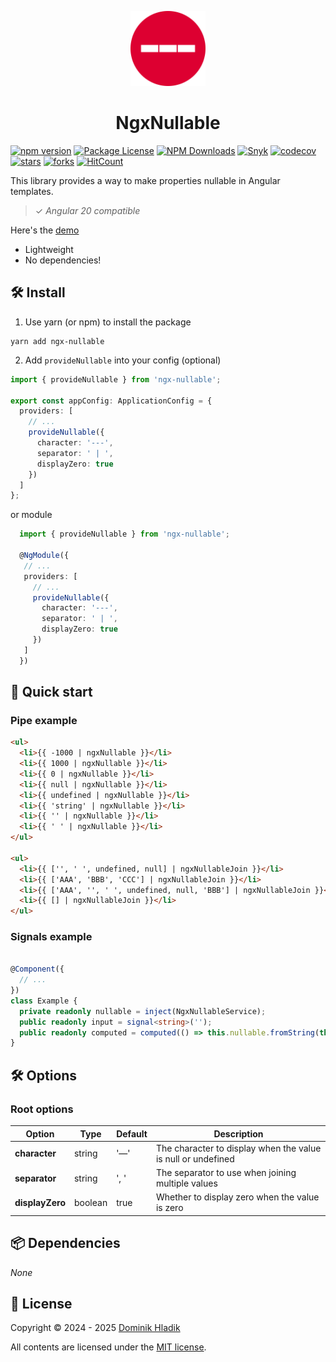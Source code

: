 <p align="center">
  <a href="https://github.com/Celtian/ngx-nullable" target="blank"><img src="assets/logo.svg?sanitize=true" alt="" width="120"></a>
  <h1 align="center">NgxNullable</h1>
</p>

[![npm version](https://badge.fury.io/js/ngx-nullable.svg)](https://badge.fury.io/js/ngx-nullable)
[![Package License](https://img.shields.io/npm/l/ngx-nullable.svg)](https://www.npmjs.com/ngx-nullable)
[![NPM Downloads](https://img.shields.io/npm/dm/ngx-nullable.svg)](https://www.npmjs.com/ngx-nullable)
[![Snyk](https://snyk.io/advisor/npm-package/ngx-nullable/badge.svg)](https://snyk.io/advisor/npm-package/ngx-nullable)
[![codecov](https://codecov.io/gh/Celtian/ngx-nullable/branch/master/graph/badge.svg?token=1IRUKIKM0D)](https://codecov.io/gh/celtian/ngx-nullable/)
[![stars](https://badgen.net/github/stars/celtian/ngx-nullable)](https://github.com/celtian/ngx-nullable/)
[![forks](https://badgen.net/github/forks/celtian/ngx-nullable)](https://github.com/celtian/ngx-nullable/)
[![HitCount](http://hits.dwyl.com/celtian/ngx-nullable.svg)](http://hits.dwyl.com/celtian/ngx-nullable)

This library provides a way to make properties nullable in Angular templates.

> ✓ _Angular 20 compatible_

Here's the [demo](http://celtian.github.io/ngx-nullable/)

- Lightweight
- No dependencies!

## 🛠️ Install

1. Use yarn (or npm) to install the package

```terminal
yarn add ngx-nullable
```

2. Add `provideNullable` into your config (optional)

```typescript
import { provideNullable } from 'ngx-nullable';

export const appConfig: ApplicationConfig = {
  providers: [
    // ...
    provideNullable({
      character: '---',
      separator: ' | ',
      displayZero: true
    })
  ]
};
```

or module

```typescript
  import { provideNullable } from 'ngx-nullable';

  @NgModule({
   // ...
   providers: [
     // ...
     provideNullable({
       character: '---',
       separator: ' | ',
       displayZero: true
     })
   ]
  })
```

## 🚀 Quick start

### Pipe example

```html
<ul>
  <li>{{ -1000 | ngxNullable }}</li>
  <li>{{ 1000 | ngxNullable }}</li>
  <li>{{ 0 | ngxNullable }}</li>
  <li>{{ null | ngxNullable }}</li>
  <li>{{ undefined | ngxNullable }}</li>
  <li>{{ 'string' | ngxNullable }}</li>
  <li>{{ '' | ngxNullable }}</li>
  <li>{{ ' ' | ngxNullable }}</li>
</ul>

<ul>
  <li>{{ ['', ' ', undefined, null] | ngxNullableJoin }}</li>
  <li>{{ ['AAA', 'BBB', 'CCC'] | ngxNullableJoin }}</li>
  <li>{{ ['AAA', '', ' ', undefined, null, 'BBB'] | ngxNullableJoin }}</li>
  <li>{{ [] | ngxNullableJoin }}</li>
</ul>
```

### Signals example

```Typescript

@Component({
  // ...
})
class Example {
  private readonly nullable = inject(NgxNullableService);
  public readonly input = signal<string>('');
  public readonly computed = computed(() => this.nullable.fromString(this.input()));
}

```

## 🛠️ Options

### Root options

| Option          | Type    | Default | Description                                                  |
| --------------- | ------- | ------- | ------------------------------------------------------------ |
| **character**   | string  | '—'     | The character to display when the value is null or undefined |
| **separator**   | string  | ', '    | The separator to use when joining multiple values            |
| **displayZero** | boolean | true    | Whether to display zero when the value is zero               |

## 📦 Dependencies

_None_

## 🪪 License

Copyright &copy; 2024 - 2025 [Dominik Hladik](https://github.com/Celtian)

All contents are licensed under the [MIT license].

[mit license]: LICENSE

